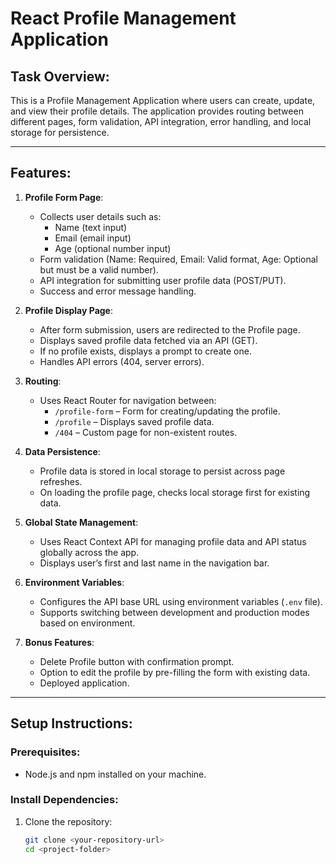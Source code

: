 # React Profile Management Application

## Task Overview:
This is a Profile Management Application where users can create, update, and view their profile details. The application provides routing between different pages, form validation, API integration, error handling, and local storage for persistence.

---

## Features:
1. **Profile Form Page**:
   - Collects user details such as:
     - Name (text input)
     - Email (email input)
     - Age (optional number input)
   - Form validation (Name: Required, Email: Valid format, Age: Optional but must be a valid number).
   - API integration for submitting user profile data (POST/PUT).
   - Success and error message handling.

2. **Profile Display Page**:
   - After form submission, users are redirected to the Profile page.
   - Displays saved profile data fetched via an API (GET).
   - If no profile exists, displays a prompt to create one.
   - Handles API errors (404, server errors).

3. **Routing**:
   - Uses React Router for navigation between:
     - `/profile-form` – Form for creating/updating the profile.
     - `/profile` – Displays saved profile data.
     - `/404` – Custom page for non-existent routes.

4. **Data Persistence**:
   - Profile data is stored in local storage to persist across page refreshes.
   - On loading the profile page, checks local storage first for existing data.

5. **Global State Management**:
   - Uses React Context API for managing profile data and API status globally across the app.
   - Displays user’s first and last name in the navigation bar.

6. **Environment Variables**:
   - Configures the API base URL using environment variables (`.env` file).
   - Supports switching between development and production modes based on environment.

7. **Bonus Features**:
   - Delete Profile button with confirmation prompt.
   - Option to edit the profile by pre-filling the form with existing data.
   - Deployed application.

---

## Setup Instructions:

### Prerequisites:
- Node.js and npm installed on your machine.

### Install Dependencies:
1. Clone the repository:
   ```bash
   git clone <your-repository-url>
   cd <project-folder>
